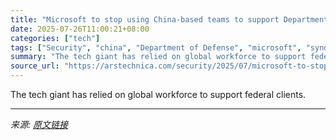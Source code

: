 ```yaml
---
title: "Microsoft to stop using China-based teams to support Department of Defense"
date: 2025-07-26T11:00:21+08:00
categories: ["tech"]
tags: ["Security", "china", "Department of Defense", "microsoft", "syndication"]
summary: "The tech giant has relied on global workforce to support federal clients."
source_url: "https://arstechnica.com/security/2025/07/microsoft-to-stop-using-china-based-teams-to-support-department-of-defense/"
---
```


The tech giant has relied on global workforce to support federal clients.

---

*来源: [原文链接](https://arstechnica.com/security/2025/07/microsoft-to-stop-using-china-based-teams-to-support-department-of-defense/)*
